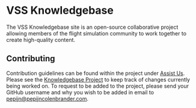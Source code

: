 # VSS Knowledgebase

The VSS Knowledgebase site is an open-source collaborative project allowing members of the flight simulation community to work together to create high-quality content.

## Contributing

Contribution guidelines can be found within the project under [Assist Us](https://kb.pepijncolenbrander.com/assist-us/). Please see the [Knowledgebase Project](https://github.com/users/codepip55/projects/5) to keep track of changes currently being worked on. To request to be added to the project, please send your GitHub username and why you wish to be added in email to [pepijn@pepijncolenbrander.com](mailto:pepijn@pepijncolenbrander.com).
